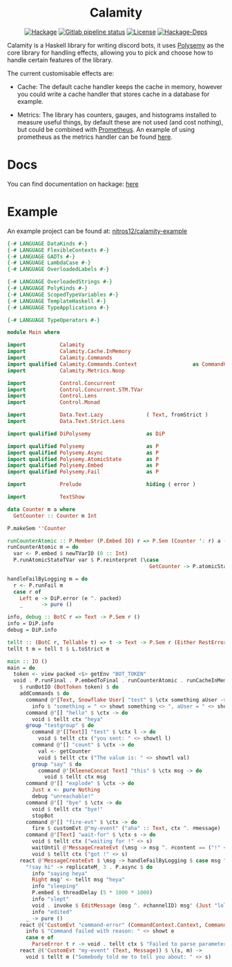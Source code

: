 <h1 align="center">Calamity</h1>

<!-- [![Hackage](https://img.shields.io/hackage/v/calamity)](https://hackage.haskell.org/package/calamity) -->
<!-- [![Gitlab pipeline status](https://img.shields.io/gitlab/pipeline/nitros12/calamity)](https://gitlab.com/nitros12/calamity/pipelines) -->
<!-- [![License](https://img.shields.io/github/license/nitros12/calamity)](https://github.com/nitros12/calamity/blob/master/LICENSE) -->
<!-- [![Hackage-Deps](https://img.shields.io/hackage-deps/v/calamity)](https://hackage.haskell.org/package/calamity) -->

<p align="center">
  <a href="https://hackage.haskell.org/package/calamity"><img src="https://img.shields.io/hackage/v/calamity" alt="Hackage"></a>
  <a href="https://gitlab.com/nitros12/calamity/pipelines"><img src="https://img.shields.io/gitlab/pipeline/nitros12/calamity" alt="Gitlab pipeline status"></a>
  <a href="https://github.com/nitros12/calamity/blob/master/LICENSE"><img src="https://img.shields.io/github/license/nitros12/calamity" alt="License"></a>
  <a href="https://hackage.haskell.org/package/calamity"><img src="https://img.shields.io/hackage-deps/v/calamity" alt="Hackage-Deps"></a>
</p>

Calamity is a Haskell library for writing discord bots, it uses
[Polysemy](https://hackage.haskell.org/package/polysemy) as the core library for
handling effects, allowing you to pick and choose how to handle certain features
of the library.

The current customisable effects are:

* Cache: The default cache handler keeps the cache in memory, however you could
  write a cache handler that stores cache in a database for example.

* Metrics: The library has counters, gauges, and histograms installed to measure
  useful things, by default these are not used (and cost nothing), but could be
  combined with [Prometheus](https://hackage.haskell.org/package/prometheus). An
  example of using prometheus as the metrics handler can be found
  [here](https://github.com/nitros12/calamity-example).

# Docs

You can find documentation on hackage: [here](https://hackage.haskell.org/package/calamity)

# Example

An example project can be found at:
[nitros12/calamity-example](https://github.com/nitros12/calamity-example)

``` haskell
{-# LANGUAGE DataKinds #-}
{-# LANGUAGE FlexibleContexts #-}
{-# LANGUAGE GADTs #-}
{-# LANGUAGE LambdaCase #-}
{-# LANGUAGE OverloadedLabels #-}

{-# LANGUAGE OverloadedStrings #-}
{-# LANGUAGE PolyKinds #-}
{-# LANGUAGE ScopedTypeVariables #-}
{-# LANGUAGE TemplateHaskell #-}
{-# LANGUAGE TypeApplications #-}

{-# LANGUAGE TypeOperators #-}

module Main where

import           Calamity
import           Calamity.Cache.InMemory
import           Calamity.Commands
import qualified Calamity.Commands.Context                  as CommandContext
import           Calamity.Metrics.Noop

import           Control.Concurrent
import           Control.Concurrent.STM.TVar
import           Control.Lens
import           Control.Monad

import           Data.Text.Lazy              ( Text, fromStrict )
import           Data.Text.Strict.Lens

import qualified DiPolysemy                  as DiP

import qualified Polysemy                    as P
import qualified Polysemy.Async              as P
import qualified Polysemy.AtomicState        as P
import qualified Polysemy.Embed              as P
import qualified Polysemy.Fail               as P

import           Prelude                     hiding ( error )

import           TextShow

data Counter m a where
  GetCounter :: Counter m Int

P.makeSem ''Counter

runCounterAtomic :: P.Member (P.Embed IO) r => P.Sem (Counter ': r) a -> P.Sem r a
runCounterAtomic m = do
  var <- P.embed $ newTVarIO (0 :: Int)
  P.runAtomicStateTVar var $ P.reinterpret (\case
                                              GetCounter -> P.atomicState (\v -> (v + 1, v))) m

handleFailByLogging m = do
  r <- P.runFail m
  case r of
    Left e -> DiP.error (e ^. packed)
    _      -> pure ()

info, debug :: BotC r => Text -> P.Sem r ()
info = DiP.info
debug = DiP.info

tellt :: (BotC r, Tellable t) => t -> Text -> P.Sem r (Either RestError Message)
tellt t m = tell t $ L.toStrict m

main :: IO ()
main = do
  token <- view packed <$> getEnv "BOT_TOKEN"
  void . P.runFinal . P.embedToFinal . runCounterAtomic . runCacheInMemory . runMetricsPrometheusIO . useConstantPrefix "!"
    $ runBotIO (BotToken token) $ do
    addCommands $ do
      command @'[Text, Snowflake User] "test" $ \ctx something aUser -> do
        info $ "something = " <> showt something <> ", aUser = " <> showt aUser
      command @'[] "hello" $ \ctx -> do
        void $ tellt ctx "heya"
      group "testgroup" $ do
        command @'[[Text]] "test" $ \ctx l -> do
          void $ tellt ctx ("you sent: " <> showtl l)
        command @'[] "count" $ \ctx -> do
          val <- getCounter
          void $ tellt ctx ("The value is: " <> showtl val)
        group "say" $ do
          command @'[KleeneConcat Text] "this" $ \ctx msg -> do
            void $ tellt ctx msg
      command @'[] "explode" $ \ctx -> do
        Just x <- pure Nothing
        debug "unreachable!"
      command @'[] "bye" $ \ctx -> do
        void $ tellt ctx "bye!"
        stopBot
      command @'[] "fire-evt" $ \ctx -> do
        fire $ customEvt @"my-event" ("aha" :: Text, ctx ^. #message)
      command @'[Text] "wait-for" $ \ctx s -> do
        void $ tellt ctx ("waiting for !" <> s)
        waitUntil @'MessageCreateEvt (\msg -> msg ^. #content == ("!" <> s))
        void $ tellt ctx ("got !" <> s)
    react @'MessageCreateEvt $ \msg -> handleFailByLogging $ case msg ^. #content of
      "!say hi" -> replicateM_ 3 . P.async $ do
        info "saying heya"
        Right msg' <- tellt msg "heya"
        info "sleeping"
        P.embed $ threadDelay (5 * 1000 * 1000)
        info "slept"
        void . invoke $ EditMessage (msg ^. #channelID) msg' (Just "lol") Nothing
        info "edited"
      _ -> pure ()
    react @('CustomEvt "command-error" (CommandContext.Context, CommandError)) $ \(ctx, e) -> do
      info $ "Command failed with reason: " <> showt e
      case e of
        ParseError t r -> void . tellt ctx $ "Failed to parse parameter: " <> L.fromStrict t <> ", with reason: ```\n" <> r <> "```"
    react @('CustomEvt "my-event" (Text, Message)) $ \(s, m) ->
      void $ tellt m ("Somebody told me to tell you about: " <> s)
```
